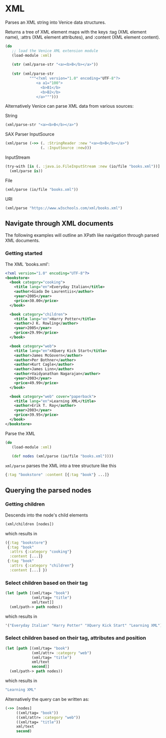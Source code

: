 # XML

Parses an XML string into Venice data structures.

Returns a tree of XML element maps with the
keys :tag (XML element name), :attrs (XML element attributes), 
and :content (XML element content).

```clojure
(do
   ;; load the Venice XML extension module
   (load-module :xml)
   
   (str (xml/parse-str "<a><b>B</b></a>"))
   
   (str (xml/parse-str 
           """<?xml version="1.0" encoding="UTF-8"?>
              <a a1="100">
                <b>B1</b>
                <b>B2</b>
              </a>""")))
```



Alternatively Venice can parse XML data from various sources:


String

```clojure
(xml/parse-str "<a><b>B</b></a>")
```

SAX Parser InputSource

```clojure
(xml/parse (->> (. :StringReader :new "<a><b>B</b></a>")
                (. :InputSource :new)))
```

InputStream

```clojure
(try-with [is (. :java.io.FileInputStream :new (io/file "books.xml"))]
  (xml/parse is))
```

File

```clojure       
(xml/parse (io/file "books.xml"))
```

URI

```clojure       
(xml/parse "https://www.w3schools.com/xml/books.xml")
```


## Navigate through XML documents

The following examples will outline an XPath like navigation through parsed 
XML documents.


### Getting started

The XML 'books.xml':

```xml
<?xml version="1.0" encoding="UTF-8"?>
<bookstore>
  <book category="cooking">
    <title lang="en">Everyday Italian</title>
    <author>Giada De Laurentiis</author>
    <year>2005</year>
    <price>30.00</price>
  </book>

  <book category="children">
    <title lang="en">Harry Potter</title>
    <author>J K. Rowling</author>
    <year>2005</year>
    <price>29.99</price>
  </book>

  <book category="web">
    <title lang="en">XQuery Kick Start</title>
    <author>James McGovern</author>
    <author>Per Bothner</author>
    <author>Kurt Cagle</author>
    <author>James Linn</author>
    <author>Vaidyanathan Nagarajan</author>
    <year>2003</year>
    <price>49.99</price>
  </book>

  <book category="web" cover="paperback">
    <title lang="en">Learning XML</title>
    <author>Erik T. Ray</author>
    <year>2003</year>
    <price>39.95</price>
  </book>
</bookstore>
```

Parse the XML

```clojure
(do
   (load-module :xml)
   
   (def nodes (xml/parse (io/file "books.xml"))))
```

`xml/parse` parses the XML into a tree structure like this

```clojure
{:tag "bookstore" :content [{:tag "book"} ...]}
```


## Querying the parsed nodes

### Getting children

Descends into the node's child elements

```clojure
(xml/children [nodes])
```

which results in

```clojure
({:tag "bookstore"}
 {:tag "book"
  :attrs {:category "cooking"}
  :content [...]}
 {:tag "book"
  :attrs {:category "children"}
  :content [...] })
```

### Select children based on their tag

```clojure
(let [path [(xml/tag= "book")
            (xml/tag= "title")
            xml/text]]
  (xml/path-> path nodes))
```

which results in

```clojure
'("Everyday Italian" "Harry Potter" "XQuery Kick Start" "Learning XML")
```


### Select children based on their tag, attributes and position

```clojure
(let [path [(xml/tag= "book")
            (xml/attr= :category "web")
            (xml/tag= "title")
            xml/text
            second]]
  (xml/path-> path nodes))
```

which results in

```clojure
"Learning XML"
```

Alternatively the query can be written as:

```clojure
(->> [nodes]
     ((xml/tag= "book"))
     ((xml/attr= :category "web"))
     ((xml/tag= "title"))
     xml/text
     second)
```
